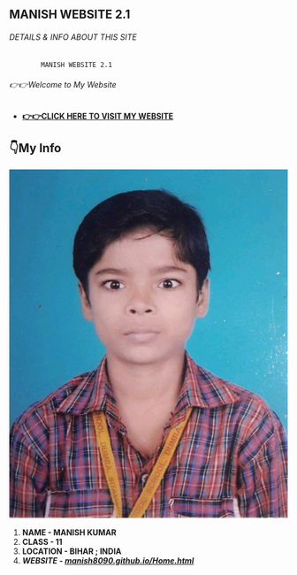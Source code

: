## MANISH WEBSITE 2.1

###### DETAILS & INFO ABOUT THIS SITE ######

  ```
          MANISH WEBSITE 2.1
  ```

###### 👉👉Welcome to My Website ######

* **[👉👉CLICK HERE TO VISIT MY WEBSITE](https://manish8090.github.io/Home.html)** 


## 👇My Info 

![Image](/images/manish-childhood.jpg)
1. **NAME - MANISH KUMAR**
2. **CLASS - 11**
3. **LOCATION - BIHAR ; INDIA**
4. _**WEBSITE - [manish8090.github.io/Home.html](https://manish8090.github.io/Home.html)**_
